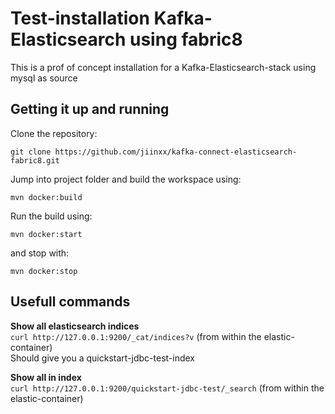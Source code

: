 # Test-installation Kafka-Elasticsearch using fabric8
This is a prof of concept installation for a Kafka-Elasticsearch-stack using mysql as source

## Getting it up and running
Clone the repository:
```
git clone https://github.com/jiinxx/kafka-connect-elasticsearch-fabric8.git
```
Jump into project folder and build the workspace using:
```
mvn docker:build
```
Run the build using:
```
mvn docker:start
```
and stop with:
```
mvn docker:stop
```

## Usefull commands
**Show all elasticsearch indices**<br>
`curl http://127.0.0.1:9200/_cat/indices?v` (from within the elastic-container)<br>
Should give you a quickstart-jdbc-test-index

**Show all in index**<br>
`curl http://127.0.0.1:9200/quickstart-jdbc-test/_search` (from within the elastic-container)